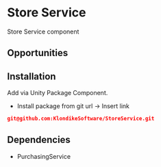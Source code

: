 # Store Service

Store Service component

## Opportunities


## Installation

Add via Unity Package Component.
+ Install package from git url -> Insert link
```json
git@github.com:KlondikeSoftware/StoreService.git
```

## Dependencies
- PurchasingService

